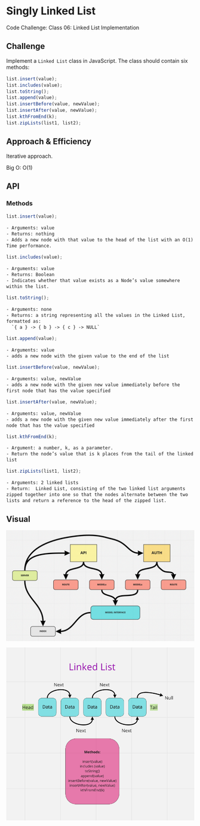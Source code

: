 # Singly Linked List

Code Challenge: Class 06: Linked List Implementation

## Challenge

Implement a `Linked List` class in JavaScript. The class should contain six methods:

```javascript
list.insert(value);
list.includes(value);
list.toString();
list.append(value);
list.insertBefore(value, newValue);
list.insertAfter(value, newValue);
list.kthFromEnd(k);
list.zipLists(list1, list2);
```

## Approach & Efficiency

Iterative approach.

Big O: O(1)

## API

### Methods

```javascript
list.insert(value);
```

```plaintext
- Arguments: value
- Returns: nothing
- Adds a new node with that value to the head of the list with an O(1) Time performance.
```

```javascript
list.includes(value);
```

```plaintext
- Arguments: value
- Returns: Boolean
- Indicates whether that value exists as a Node’s value somewhere within the list.
```

```javascript
list.toString();
```

```plaintext
- Arguments: none
- Returns: a string representing all the values in the Linked List, formatted as:
  `{ a } -> { b } -> { c } -> NULL`
```

```javascript
list.append(value);
```

```plaintext
- Arguments: value
- adds a new node with the given value to the end of the list
```

```javascript
list.insertBefore(value, newValue);
```

```plaintext
- Arguments: value, newValue
- adds a new node with the given new value immediately before the first node that has the value specified
```

```javascript
list.insertAfter(value, newValue);
```

```plaintext
- Arguments: value, newValue
- adds a new node with the given new value immediately after the first node that has the value specified
```

```javascript
list.kthFromEnd(k);
```

```plaintext
- Argument: a number, k, as a parameter.
- Return the node’s value that is k places from the tail of the linked list
```

```javascript
list.zipLists(list1, list2);
```

```plaintext
- Arguments: 2 linked lists
- Return:  Linked List, consisting of the two linked list arguments zipped together into one so that the nodes alternate between the two lists and return a reference to the head of the zipped list.
```

## Visual

![linked-list-zip](./linked-list-zip.png)

![linked list](./linked-list-kth.png)
